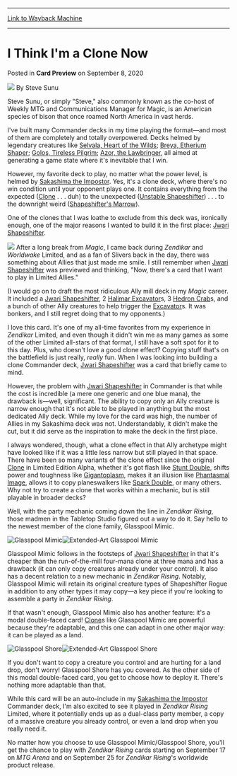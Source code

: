 
---
[Link to Wayback Machine](https://web.archive.org/web/20210724072532/https://magic.wizards.com/en/articles/archive/card-preview/i-think-im-clone-now-2020-09-08)

[_metadata_:author]:- "Steve Sunu"
[_metadata_:description]:- "There doesn't seem to be any one around."
[_metadata_:generator]:- "Drupal 7 (http://drupal.org)"
[_metadata_:node]:- "1509033"
[_metadata_:publish_date]:- "2020-09-08"
[_metadata_:source]:- "div-main-content"
[_metadata_:title]:- "I Think I'm a Clone Now"
[_metadata_:wayback_capture_timestamp]:- "2021-07-24 07:25:32"
[_metadata_:wayback_raw_url]:- "https://web.archive.org/web/20210724072532id_/https://magic.wizards.com/en/articles/archive/card-preview/i-think-im-clone-now-2020-09-08"
[_metadata_:wayback_url]:- "https://magic.wizards.com/en/articles/archive/card-preview/i-think-im-clone-now-2020-09-08"
---


I Think I'm a Clone Now
=======================



 Posted in **Card Preview**
 on September 8, 2020 






![](https://media.magic.wizards.com/styles/auth_small/public/images/person/authorpic_steve_1.jpg)
By Steve Sunu




 Steve Sunu, or simply "Steve," also commonly known as the co-host of Weekly MTG and Communications Manager for Magic, is an American species of bison that once roamed North America in vast herds. 






I've built many Commander decks in my time playing the format—and most of them are completely and totally overpowered. Decks helmed by legendary creatures like [Selvala, Heart of the Wilds](https://gatherer.wizards.com/Pages/Card/Details.aspx?name=Selvala%2C+Heart+of+the+Wilds); [Breya, Etherium Shaper](https://gatherer.wizards.com/Pages/Card/Details.aspx?name=Breya%2C+Etherium+Shaper); [Golos, Tireless Pilgrim](https://gatherer.wizards.com/Pages/Card/Details.aspx?name=Golos%2C+Tireless+Pilgrim); [Azor, the Lawbringer](https://gatherer.wizards.com/Pages/Card/Details.aspx?name=Azor%2C+the+Lawbringer), all aimed at generating a game state where it's inevitable that I win.


However, my favorite deck to play, no matter what the power level, is helmed by [Sakashima the Impostor](https://gatherer.wizards.com/Pages/Card/Details.aspx?name=Sakashima+the+Impostor). Yes, it's a clone deck, where there's no win condition until your opponent plays one. It contains everything from the expected ([Clone](https://gatherer.wizards.com/Pages/Card/Details.aspx?name=Clone) . . . duh) to the unexpected ([Unstable Shapeshifter](https://gatherer.wizards.com/Pages/Card/Details.aspx?name=Unstable+Shapeshifter)) . . . to the downright weird ([Shapeshifter's Marrow](https://gatherer.wizards.com/Pages/Card/Details.aspx?name=Shapeshifter%27s+Marrow)).


One of the clones that I was loathe to exclude from this deck was, ironically enough, one of the major reasons I wanted to build it in the first place: [Jwari Shapeshifter](https://gatherer.wizards.com/Pages/Card/Details.aspx?name=Jwari+Shapeshifter).


[![](https://gatherer.wizards.com/Handlers/Image.ashx?type=card&name=Jwari+Shapeshifter)](https://gatherer.wizards.com/Pages/Card/Details.aspx?name=Jwari+Shapeshifter)
After a long break from *Magic*, I came back during *Zendikar* and *Worldwake* Limited, and as a fan of Slivers back in the day, there was something about Allies that just made me smile. I still remember when [Jwari Shapeshifter](https://gatherer.wizards.com/Pages/Card/Details.aspx?name=Jwari+Shapeshifter) was previewed and thinking, "Now, there's a card that I want to play in Limited Allies."


(I would go on to draft the most ridiculous Ally mill deck in my *Magic* career. It included a [Jwari Shapeshifter](https://gatherer.wizards.com/Pages/Card/Details.aspx?name=Jwari+Shapeshifter), 2 [Halimar Excavator](https://gatherer.wizards.com/Pages/Card/Details.aspx?name=Halimar+Excavator)s, 3 [Hedron Crab](https://gatherer.wizards.com/Pages/Card/Details.aspx?name=Hedron+Crab)s, and a bunch of other Ally creatures to help trigger the [Excavator](https://gatherer.wizards.com/Pages/Card/Details.aspx?name=Excavator)s. It was bonkers, and I still regret doing that to my opponents.)


I love this card. It's one of my all-time favorites from my experience in *Zendikar* Limited, and even though it didn't win me as many games as some of the other Limited all-stars of that format, I still have a soft spot for it to this day. Plus, who doesn't love a good clone effect? Copying stuff that's on the battlefield is just really, *really* fun. When I was looking into building a clone Commander deck, [Jwari Shapeshifter](https://gatherer.wizards.com/Pages/Card/Details.aspx?name=Jwari+Shapeshifter) was a card that briefly came to mind.


However, the problem with [Jwari Shapeshifter](https://gatherer.wizards.com/Pages/Card/Details.aspx?name=Jwari+Shapeshifter) in Commander is that while the cost is incredible (a mere one generic and one blue mana), the drawback is—well, significant. The ability to copy only an Ally creature is narrow enough that it's not able to be played in anything but the most dedicated Ally deck. While my love for the card was high, the number of Allies in my Sakashima deck was not. Understandably, it didn't make the cut, but it did serve as the inspiration to make the deck in the first place.


I always wondered, though, what a clone effect in that Ally archetype might have looked like if it was a little less narrow but still played in that space. There have been so many variants of the clone effect since the original [Clone](https://gatherer.wizards.com/Pages/Card/Details.aspx?name=Clone) in Limited Edition Alpha, whether it's got flash like [Stunt Double](https://gatherer.wizards.com/Pages/Card/Details.aspx?name=Stunt+Double), shifts power and toughness like [Gigantoplasm](https://gatherer.wizards.com/Pages/Card/Details.aspx?name=Gigantoplasm), makes it an illusion like [Phantasmal Image](https://gatherer.wizards.com/Pages/Card/Details.aspx?name=Phantasmal+Image), allows it to copy planeswalkers like [Spark Double](https://gatherer.wizards.com/Pages/Card/Details.aspx?name=Spark+Double), or many others. Why not try to create a clone that works within a mechanic, but is still playable in broader decks?


Well, with the party mechanic coming down the line in *Zendikar Rising*, those madmen in the Tabletop Studio figured out a way to do it. Say hello to the newest member of the clone family, Glasspool Mimic.


![Glasspool Mimic](https://media.wizards.com/2020/znr/en_LQJC6w5gP4.png)![Extended-Art Glasspool Mimic](https://media.wizards.com/2020/znr/en_fHJGIsx4tW.png)


Glasspool Mimic follows in the footsteps of [Jwari Shapeshifter](https://gatherer.wizards.com/Pages/Card/Details.aspx?name=Jwari+Shapeshifter) in that it's cheaper than the run-of-the-mill four-mana clone at three mana and has a drawback (it can only copy creatures already under your control). It also has a decent relation to a new mechanic in *Zendikar Rising*. Notably, Glasspool Mimic will retain its original creature types of Shapeshifter Rogue in addition to any other types it may copy—a key piece if you're looking to assemble a party in *Zendikar Rising*.


If that wasn't enough, Glasspool Mimic also has another feature: it's a modal double-faced card! [Clone](https://gatherer.wizards.com/Pages/Card/Details.aspx?name=Clone)s like Glasspool Mimic are powerful because they're adaptable, and this one can adapt in one other major way: it can be played as a land.


![Glasspool Shore](https://media.wizards.com/2020/znr/en_AY977xcT2f.png)![Extended-Art Glasspool Shore](https://media.wizards.com/2020/znr/en_XUhLu0JcTG.png)


If you don't want to copy a creature you control and are hurting for a land drop, don't worry! Glasspool Shore has you covered. As the other side of this modal double-faced card, you get to choose how to deploy it. There's nothing more adaptable than that.


While this card will be an auto-include in my [Sakashima the Impostor](https://gatherer.wizards.com/Pages/Card/Details.aspx?name=Sakashima+the+Impostor) Commander deck, I'm also excited to see it played in *Zendikar Rising* Limited, where it potentially ends up as a dual-class party member, a copy of a massive creature you already control, or even a land drop when you really need it.


No matter how you choose to use Glasspool Mimic/Glasspool Shore, you'll get the chance to play with *Zendikar Rising* cards starting on September 17 on *MTG Arena* and on September 25 for *Zendikar Rising*'s worldwide product release.







